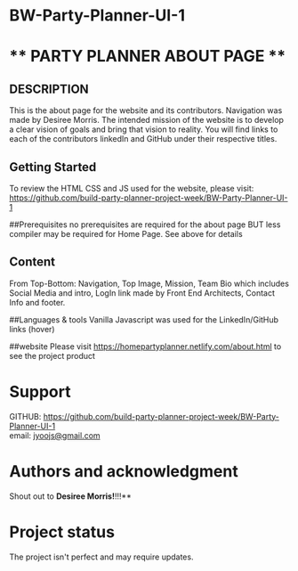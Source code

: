 # BW-Party-Planner-UI-1

# ** PARTY PLANNER  ABOUT PAGE **
## DESCRIPTION
This is the about page for the website and its contributors. Navigation was made by Desiree Morris. The intended
mission of the website is to develop a clear vision of goals and bring that vision to reality. You will find 
links to each of the contributors linkedIn and GitHub under their respective titles.

## Getting Started
To review the HTML CSS and JS used for the website, please visit:
https://github.com/build-party-planner-project-week/BW-Party-Planner-UI-1

##Prerequisites
no prerequisites are required for the about page BUT less compiler may be required for Home Page. See above for details

## Content
From Top-Bottom: Navigation, Top Image, Mission, Team Bio which includes Social Media and intro, LogIn link made by Front End Architects, Contact Info and footer.

##Languages & tools
Vanilla Javascript was used for the LinkedIn/GitHub links (hover)

##website
Please visit 
https://homepartyplanner.netlify.com/about.html to see the project product

# Support
GITHUB: https://github.com/build-party-planner-project-week/BW-Party-Planner-UI-1 \
email: jyoojs@gmail.com

# Authors and acknowledgment
Shout out to **Desiree Morris!**!!!**

# Project status
The project isn't perfect and may require updates. 